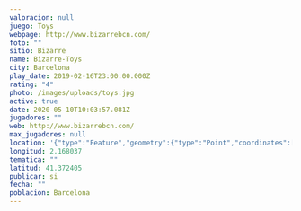 ```yaml
---
valoracion: null
juego: Toys
webpage: http://www.bizarrebcn.com/
foto: ""
sitio: Bizarre
name: Bizarre-Toys
city: Barcelona
play_date: 2019-02-16T23:00:00.000Z
rating: "4"
photo: /images/uploads/toys.jpg
active: true
date: 2020-05-10T10:03:57.081Z
jugadores: ""
web: http://www.bizarrebcn.com/
max_jugadores: null
location: '{"type":"Feature","geometry":{"type":"Point","coordinates":[2.168037,41.372405]}}'
longitud: 2.168037
tematica: ""
latitud: 41.372405
publicar: si
fecha: ""
poblacion: Barcelona
---
```

